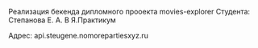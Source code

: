 Реализация бекенда дипломного прооекта movies-explorer
Студента: Степанова Е. А.
В Я.Практикум

Адрес: api.steugene.nomorepartiesxyz.ru

